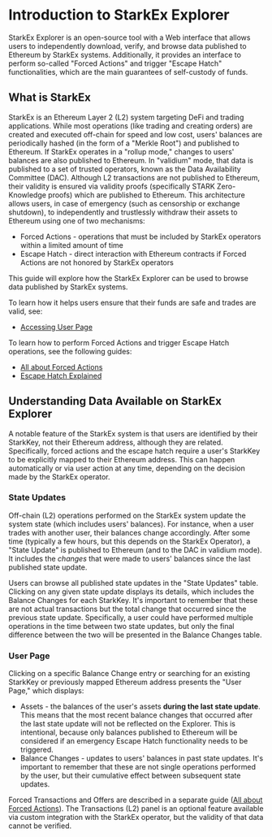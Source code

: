 # Introduction to StarkEx Explorer

StarkEx Explorer is an open-source tool with a Web interface that allows users to independently download, verify, and browse data published to Ethereum by StarkEx systems. Additionally, it provides an interface to perform so-called "Forced Actions" and trigger "Escape Hatch" functionalities, which are the main guarantees of self-custody of funds.

## What is StarkEx

StarkEx is an Ethereum Layer 2 (L2) system targeting DeFi and trading applications. While most operations (like trading and creating orders) are created and executed off-chain for speed and low cost, users' balances are periodically hashed (in the form of a "Merkle Root") and published to Ethereum. If StarkEx operates in a "rollup mode," changes to users' balances are also published to Ethereum. In "validium" mode, that data is published to a set of trusted operators, known as the Data Availability Committee (DAC). Although L2 transactions are not published to Ethereum, their validity is ensured via validity proofs (specifically STARK Zero-Knowledge proofs) which are published to Ethereum. This architecture allows users, in case of emergency (such as censorship or exchange shutdown), to independently and trustlessly withdraw their assets to Ethereum using one of two mechanisms:

- Forced Actions - operations that must be included by StarkEx operators within a limited amount of time
- Escape Hatch - direct interaction with Ethereum contracts if Forced Actions are not honored by StarkEx operators

This guide will explore how the StarkEx Explorer can be used to browse data published by StarkEx systems.

To learn how it helps users ensure that their funds are safe and trades are valid, see:

- [Accessing User Page](/tutorials/userpage)

To learn how to perform Forced Actions and trigger Escape Hatch operations, see the following guides:

- [All about Forced Actions](/tutorials/forcedactions)
- [Escape Hatch Explained](/tutorials/escapehatch)

## Understanding Data Available on StarkEx Explorer

A notable feature of the StarkEx system is that users are identified by their StarkKey, not their Ethereum address, although they are related. Specifically, forced actions and the escape hatch require a user's StarkKey to be explicitly mapped to their Ethereum address. This can happen automatically or via user action at any time, depending on the decision made by the StarkEx operator.

### State Updates

Off-chain (L2) operations performed on the StarkEx system update the system state (which includes users' balances). For instance, when a user trades with another user, their balances change accordingly. After some time (typically a few hours, but this depends on the StarkEx Operator), a "State Update" is published to Ethereum (and to the DAC in validium mode). It includes the _changes_ that were made to users' balances since the last published state update.

Users can browse all published state updates in the "State Updates" table. Clicking on any given state update displays its details, which includes the Balance Changes for each StarkKey. It's important to remember that these are not actual transactions but the total change that occurred since the previous state update. Specifically, a user could have performed multiple operations in the time between two state updates, but only the final difference between the two will be presented in the Balance Changes table.

### User Page

Clicking on a specific Balance Change entry or searching for an existing StarkKey or previously mapped Ethereum address presents the "User Page," which displays:

- Assets - the balances of the user's assets **during the last state update**. This means that the most recent balance changes that occurred after the last state update will not be reflected on the Explorer. This is intentional, because only balances published to Ethereum will be considered if an emergency Escape Hatch functionality needs to be triggered.
- Balance Changes - updates to users' balances in past state updates. It's important to remember that these are not single operations performed by the user, but their cumulative effect between subsequent state updates.

Forced Transactions and Offers are described in a separate guide ([All about Forced Actions](/tutorials/forcedactions)). The Transactions (L2) panel is an optional feature available via custom integration with the StarkEx operator, but the validity of that data cannot be verified.
